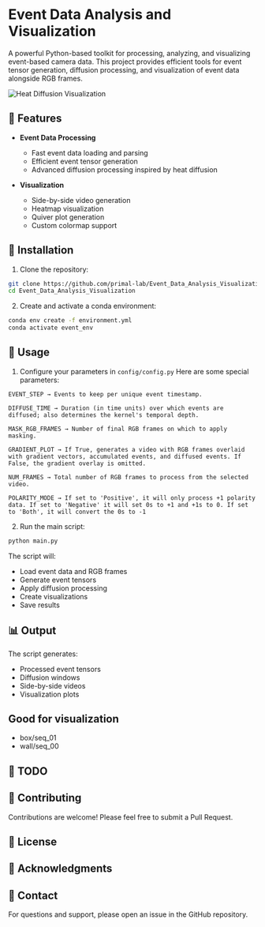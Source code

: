 # Event Data Analysis and Visualization

A powerful Python-based toolkit for processing, analyzing, and visualizing event-based camera data. This project provides efficient tools for event tensor generation, diffusion processing, and visualization of event data alongside RGB frames.

![Heat Diffusion Visualization](demo/output_cropped.gif)

## 🌟 Features

- **Event Data Processing**
  - Fast event data loading and parsing
  - Efficient event tensor generation
  - Advanced diffusion processing inspired by heat diffusion

- **Visualization**
  - Side-by-side video generation
  - Heatmap visualization
  - Quiver plot generation
  - Custom colormap support


## 🚀 Installation

1. Clone the repository:
```bash
git clone https://github.com/primal-lab/Event_Data_Analysis_Visualization.git
cd Event_Data_Analysis_Visualization
```

2. Create and activate a conda environment:
```bash
conda env create -f environment.yml
conda activate event_env
```

## 🎯 Usage

1. Configure your parameters in `config/config.py` Here are some special parameters:

```
EVENT_STEP → Events to keep per unique event timestamp.

DIFFUSE_TIME → Duration (in time units) over which events are diffused; also determines the kernel's temporal depth.

MASK_RGB_FRAMES → Number of final RGB frames on which to apply masking.

GRADIENT_PLOT → If True, generates a video with RGB frames overlaid with gradient vectors, accumulated events, and diffused events. If False, the gradient overlay is omitted.

NUM_FRAMES → Total number of RGB frames to process from the selected video.

POLARITY_MODE → If set to 'Positive', it will only process +1 polarity data. If set to 'Negative' it will set 0s to +1 and +1s to 0. If set to 'Both', it will convert the 0s to -1

```

2. Run the main script:
```bash
python main.py
```

The script will:
- Load event data and RGB frames
- Generate event tensors
- Apply diffusion processing
- Create visualizations
- Save results

## 📊 Output

The script generates:
- Processed event tensors
- Diffusion windows
- Side-by-side videos
- Visualization plots

## Good for visualization
- box/seq_01
- wall/seq_00

## 📝 TODO


## 🤝 Contributing

Contributions are welcome! Please feel free to submit a Pull Request.

## 📝 License


## 🙏 Acknowledgments

## 📧 Contact

For questions and support, please open an issue in the GitHub repository.




